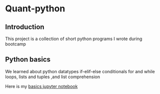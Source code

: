 # Quant-python

## Introduction
This project is a collection of short python programs I wrote during bootcamp

## Python basics

We learned about python datatypes if-elif-else conditionals for and while loops, lists and tuples ,and list comprehension

Here is my [basics jupyter notebook](http://)
